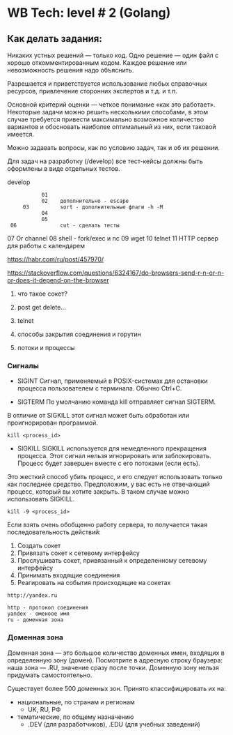 # WB Tech: level # 2 (Golang)
## Как делать задания:
Никаких устных решений — только код. Одно решение — один файл с хорошо откомментированным кодом. Каждое решение или невозможность решения надо объяснить.

Разрешается и приветствуется использование любых справочных ресурсов, привлечение сторонних экспертов и т.д. и т.п.


Основной критерий оценки — четкое понимание «как это работает». Некоторые задачи можно решить несколькими способами, в этом случае требуется привести максимально возможное количество вариантов и обосновать наиболее оптимальный из них, если таковой имеется.

Можно задавать вопросы, как по условию задач, так и об их решении.

Для задач на разработку (/develop) все тест-кейсы должны быть оформлены в виде отдельных тестов.




develop

               01
               02    дополнительно - escape
         03          sort - дополнительные флаги -h -M
               04
               05
     06              cut - сделать тесты
07                   Or channel
     08              shell - fork/exec и nc
               09    wget
               10    telnet
11                   HTTP сервер для работы с календарем


https://habr.com/ru/post/457970/

https://stackoverflow.com/questions/6324167/do-browsers-send-r-n-or-n-or-does-it-depend-on-the-browser


1. что такое сокет?

2. post get delete...

3. telnet

4. способы закрытия соединения и горутин

5. потоки и процессы



### Сигналы
* SIGINT
Сигнал, применяемый в POSIX-системах для остановки процесса пользователем с терминала. Обычно Ctrl+C.

* SIGTERM
По умолчанию команда kill отправляет сигнал SIGTERM.

В отличие от SIGKILL этот сигнал может быть обработан или проигнорирован программой.

```
kill <process_id>
```


* SIGKILL
SIGKILL используется для немедленного прекращения процесса. Этот сигнал нельзя игнорировать или заблокировать. Процесс будет завершен вместе с его потоками (если есть).

Это жесткий способ убить процесс, и его следует использовать только как последнее средство. Предположим, у вас есть не отвечающий процесс, который вы хотите закрыть. В таком случае можно использовать SIGKILL.


```
kill -9 <process_id>
```


Если взять очень обобщенно работу сервера, то получается такая последовательность действий:
1. Создать сокет
2. Привязать сокет к сетевому интерфейсу
3. Прослушивать сокет, привязанный к определенному сетевому интерфейсу
4. Принимать входящие соединения
5. Реагировать на события происходящие на сокетах

```
http://yandex.ru

http - протокол соединения
yandex - оменоое имя
ru - доменная зона
```

### Доменная зона
Доменная зона — это большое количество доменных имен, входящих в определенную зону (домен). Посмотрите в адресную строку браузера: наша зона — .RU, значение сразу после точки. Доменную зону нельзя придумать самостоятельно.

Существует более 500 доменных зон. Принято классифицировать их на:

* национальные, по странам и регионам
  - UK, RU, РФ
* тематические, по общему назначению
  - .DEV (для разработчиков), .EDU (для учебных заведений)

